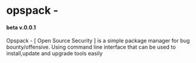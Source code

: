 # opspack - 
#### beta v.0.0.1 

Opspack - [ Open Source Security ]  is a simple package manager for bug bounty/offensive. Using command line interface that can be used to 
install,update and upgrade tools easily
